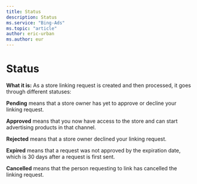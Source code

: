```yaml
---
title: Status
description: Status
ms.service: "Bing-Ads"
ms.topic: "article"
author: eric-urban
ms.author: eur
---
```


# Status

**What it is:**  As a store linking request is created and then processed, it goes through different statuses:

**Pending**  means that a store owner has yet to approve or decline your linking request.

**Approved**  means that you now have access to the store and can start advertising products in that channel.

**Rejected**  means that a store owner declined your linking request.

**Expired**  means that a request was not approved by the expiration date, which is 30 days after a request is first sent.

**Cancelled**  means that the person requesting to link has cancelled the linking request.


